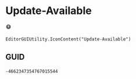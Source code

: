 # Update-Available
![](/img/Update-Available.png)

``` CSharp
EditorGUIUtility.IconContent("Update-Available")
```
## GUID
```
-4662347354767015544
```
